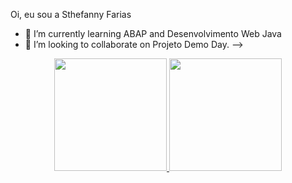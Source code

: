    Oi, eu sou a Sthefanny Farias

- 🌱 I’m currently learning ABAP and Desenvolvimento Web Java
- 👯 I’m looking to collaborate on Projeto Demo Day.
-->

<div align="center">
  <a href="https://github.com/Sthefannyf2022">
  <img height="180em" src="https://github-readme-stats.vercel.app/api?username=Sthefannyf2022&show_icons=true&theme=dracula&include_all_commits=true&count_private=true"/>
  <img height="180em" src="https://github-readme-stats.vercel.app/api/top-langs/?username=Sthefannyf2022&layout=compact&langs_count=7&theme=dracula"/>
</div>
